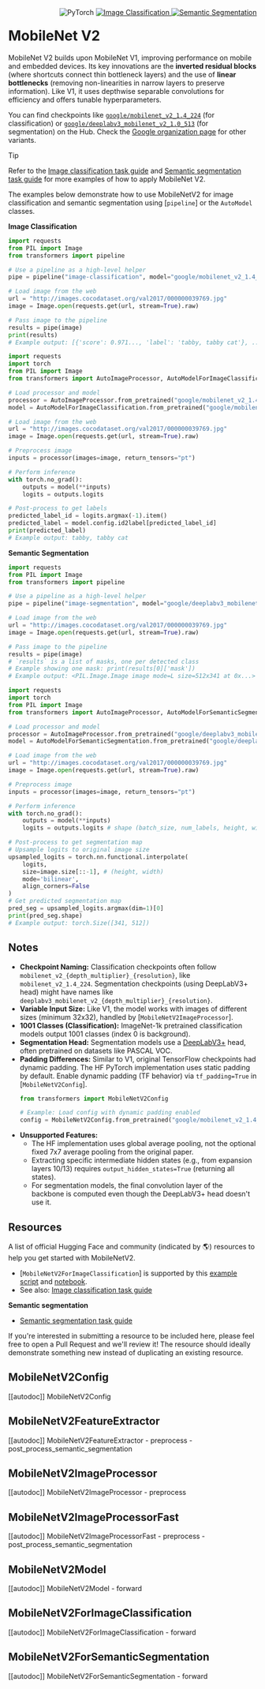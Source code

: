 <!--Copyright 2022 The HuggingFace Team. All rights reserved.

Licensed under the Apache License, Version 2.0 (the "License"); you may not use this file except in compliance with
the License. You may obtain a copy of the License at

http://www.apache.org/licenses/LICENSE-2.0

Unless required by applicable law or agreed to in writing, software distributed under the License is distributed on
an "AS IS" BASIS, WITHOUT WARRANTIES OR CONDITIONS OF ANY KIND, either express or implied. See the License for the
specific language governing permissions and limitations under the License.

⚠️ Note that this file is in Markdown but contain specific syntax for our doc-builder (similar to MDX) that may not be
rendered properly in your Markdown viewer.

-->

<!-- Floating div for badges, image classification & segmentation tasks -->
<div style="float: right;">
    <div class="flex flex-wrap space-x-1">
        <img alt="PyTorch" src="https://img.shields.io/badge/PyTorch-EE4C2C?style=flat&logo=pytorch&logoColor=white">
        <a href="https://huggingface.co/docs/transformers/tasks/image_classification">
            <img alt="Image Classification" src="https://img.shields.io/badge/Task-Image%20Classification-yellow">
        </a>
        <a href="https://huggingface.co/docs/transformers/tasks/semantic_segmentation">
            <img alt="Semantic Segmentation" src="https://img.shields.io/badge/Task-Semantic%20Segmentation-purple">
        </a>
        <!-- Add TF/Flax badges if supported -->
    </div>
</div>

# MobileNet V2

MobileNet V2 builds upon MobileNet V1, improving performance on mobile and embedded devices. Its key innovations are the **inverted residual blocks** (where shortcuts connect thin bottleneck layers) and the use of **linear bottlenecks** (removing non-linearities in narrow layers to preserve information). Like V1, it uses depthwise separable convolutions for efficiency and offers tunable hyperparameters.

You can find checkpoints like [`google/mobilenet_v2_1.4_224`](https://huggingface.co/google/mobilenet_v2_1.4_224) (for classification) or [`google/deeplabv3_mobilenet_v2_1.0_513`](https://huggingface.co/google/deeplabv3_mobilenet_v2_1.0_513) (for segmentation) on the Hub. Check the [Google organization page](https://huggingface.co/google) for other variants. <!-- Consider linking to a dedicated Collection if one exists -->

> [!TIP]
> Refer to the [Image classification task guide](../tasks/image_classification) and [Semantic segmentation task guide](../tasks/semantic_segmentation) for more examples of how to apply MobileNet V2.

The examples below demonstrate how to use MobileNetV2 for image classification and semantic segmentation using [`pipeline`] or the `AutoModel` classes.

**Image Classification**

<hfoptions id="usage-img-class">
<hfoption id="Pipeline">

```python
import requests
from PIL import Image
from transformers import pipeline

# Use a pipeline as a high-level helper
pipe = pipeline("image-classification", model="google/mobilenet_v2_1.4_224") # Example checkpoint

# Load image from the web
url = "http://images.cocodataset.org/val2017/000000039769.jpg"
image = Image.open(requests.get(url, stream=True).raw)

# Pass image to the pipeline
results = pipe(image)
print(results)
# Example output: [{'score': 0.971..., 'label': 'tabby, tabby cat'}, ...]
```

</hfoption>
<hfoption id="AutoModel">

```python
import requests
import torch
from PIL import Image
from transformers import AutoImageProcessor, AutoModelForImageClassification

# Load processor and model
processor = AutoImageProcessor.from_pretrained("google/mobilenet_v2_1.4_224") # Example checkpoint
model = AutoModelForImageClassification.from_pretrained("google/mobilenet_v2_1.4_224")

# Load image from the web
url = "http://images.cocodataset.org/val2017/000000039769.jpg"
image = Image.open(requests.get(url, stream=True).raw)

# Preprocess image
inputs = processor(images=image, return_tensors="pt")

# Perform inference
with torch.no_grad():
    outputs = model(**inputs)
    logits = outputs.logits

# Post-process to get labels
predicted_label_id = logits.argmax(-1).item()
predicted_label = model.config.id2label[predicted_label_id]
print(predicted_label)
# Example output: tabby, tabby cat
```

</hfoption>
</hfoptions>

**Semantic Segmentation**

<hfoptions id="usage-sem-seg">
<hfoption id="Pipeline">

```python
import requests
from PIL import Image
from transformers import pipeline

# Use a pipeline as a high-level helper
pipe = pipeline("image-segmentation", model="google/deeplabv3_mobilenet_v2_1.0_513") # Example checkpoint

# Load image from the web
url = "http://images.cocodataset.org/val2017/000000039769.jpg"
image = Image.open(requests.get(url, stream=True).raw)

# Pass image to the pipeline
results = pipe(image)
# `results` is a list of masks, one per detected class
# Example showing one mask: print(results[0]['mask'])
# Example output: <PIL.Image.Image image mode=L size=512x341 at 0x...>
```

</hfoption>
<hfoption id="AutoModel">

```python
import requests
import torch
from PIL import Image
from transformers import AutoImageProcessor, AutoModelForSemanticSegmentation

# Load processor and model
processor = AutoImageProcessor.from_pretrained("google/deeplabv3_mobilenet_v2_1.0_513") # Example checkpoint
model = AutoModelForSemanticSegmentation.from_pretrained("google/deeplabv3_mobilenet_v2_1.0_513")

# Load image from the web
url = "http://images.cocodataset.org/val2017/000000039769.jpg"
image = Image.open(requests.get(url, stream=True).raw)

# Preprocess image
inputs = processor(images=image, return_tensors="pt")

# Perform inference
with torch.no_grad():
    outputs = model(**inputs)
    logits = outputs.logits # shape (batch_size, num_labels, height, width)

# Post-process to get segmentation map
# Upsample logits to original image size
upsampled_logits = torch.nn.functional.interpolate(
    logits,
    size=image.size[::-1], # (height, width)
    mode='bilinear',
    align_corners=False
)
# Get predicted segmentation map
pred_seg = upsampled_logits.argmax(dim=1)[0]
print(pred_seg.shape)
# Example output: torch.Size([341, 512])
```

</hfoption>
</hfoptions>

<!-- Quantization section omitted - HF checkpoints not quantized per original docs -->
<!-- Attention Visualization section omitted - Not applicable for this model type -->

## Notes

-   **Checkpoint Naming:** Classification checkpoints often follow `mobilenet_v2_{depth_multiplier}_{resolution}`, like `mobilenet_v2_1.4_224`. Segmentation checkpoints (using DeepLabV3+ head) might have names like `deeplabv3_mobilenet_v2_{depth_multiplier}_{resolution}`.
-   **Variable Input Size:** Like V1, the model works with images of different sizes (minimum 32x32), handled by [`MobileNetV2ImageProcessor`].
-   **1001 Classes (Classification):** ImageNet-1k pretrained classification models output 1001 classes (index 0 is background).
-   **Segmentation Head:** Segmentation models use a [DeepLabV3+](https://arxiv.org/abs/1802.02611) head, often pretrained on datasets like PASCAL VOC.
-   **Padding Differences:** Similar to V1, original TensorFlow checkpoints had dynamic padding. The HF PyTorch implementation uses static padding by default. Enable dynamic padding (TF behavior) via `tf_padding=True` in [`MobileNetV2Config`].
    ```python
    from transformers import MobileNetV2Config

    # Example: Load config with dynamic padding enabled
    config = MobileNetV2Config.from_pretrained("google/mobilenet_v2_1.4_224", tf_padding=True)
    ```
-   **Unsupported Features:**
    -   The HF implementation uses global average pooling, not the optional fixed 7x7 average pooling from the original paper.
    -   Extracting specific intermediate hidden states (e.g., from expansion layers 10/13) requires `output_hidden_states=True` (returning all states).
    -   For segmentation models, the final convolution layer of the backbone is computed even though the DeepLabV3+ head doesn't use it.

## Resources

A list of official Hugging Face and community (indicated by 🌎) resources to help you get started with MobileNetV2.

<PipelineTag pipeline="image-classification"/>

- [`MobileNetV2ForImageClassification`] is supported by this [example script](https://github.com/huggingface/transformers/tree/main/examples/pytorch/image-classification) and [notebook](https://colab.research.google.com/github/huggingface/notebooks/blob/main/examples/image_classification.ipynb).
- See also: [Image classification task guide](../tasks/image_classification)

**Semantic segmentation**
- [Semantic segmentation task guide](../tasks/semantic_segmentation)

If you're interested in submitting a resource to be included here, please feel free to open a Pull Request and we'll review it! The resource should ideally demonstrate something new instead of duplicating an existing resource.

## MobileNetV2Config

[[autodoc]] MobileNetV2Config

## MobileNetV2FeatureExtractor

[[autodoc]] MobileNetV2FeatureExtractor
    - preprocess
    - post_process_semantic_segmentation

## MobileNetV2ImageProcessor

[[autodoc]] MobileNetV2ImageProcessor
    - preprocess

## MobileNetV2ImageProcessorFast

[[autodoc]] MobileNetV2ImageProcessorFast
    - preprocess
    - post_process_semantic_segmentation

## MobileNetV2Model

[[autodoc]] MobileNetV2Model
    - forward

## MobileNetV2ForImageClassification

[[autodoc]] MobileNetV2ForImageClassification
    - forward

## MobileNetV2ForSemanticSegmentation

[[autodoc]] MobileNetV2ForSemanticSegmentation
    - forward
